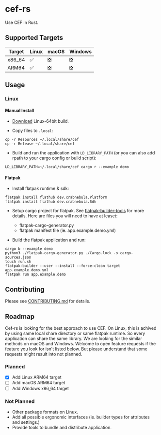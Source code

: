# cef-rs

Use CEF in Rust.

## Supported Targets

| Target | Linux | macOS | Windows |
| ------ | ----- | ----- | ------- |
| x86_64 | ✅    | ❎     | ❎      |
| ARM64  | ✅    | ❎     | ❎      |

## Usage

### Linux

#### Manual Install

- [Download](https://cef-builds.spotifycdn.com/index.html#linux64) Linux-64bit build.

- Copy files to `.local`:

```
cp -r Resources ~/.local/share/cef
cp -r Release ~/.local/share/cef
```

- Build and run the application with `LD_LIBRARY_PATH` (or you can also add rpath to your cargo config or build script):

```
LD_LIBRARY_PATH=~/.local/share/cef cargo r --example demo
```

#### Flatpak

- Install flatpak runtime & sdk:

```
flatpak install flathub dev.crabnebula.Platform
flatpak install flathub dev.crabnebula.Sdk
```

- Setup cargo project for flatpak. See [flatpak-builder-tools](https://github.com/flatpak/flatpak-builder-tools/blob/master/cargo/README.md) for more details. Here are files you will need to have at leaset:
  - flatpak-cargo-generator.py
  - flatpak manifest file (ie. app.example.demo.yml)

- Build the flatpak application and run:

```
cargo b --example demo
python3 ./flatpak-cargo-generator.py ./Cargo.lock -o cargo-sources.json
touch run.sh
flatpak-builder --user --install --force-clean target app.example.demo.yml
flatpak run app.example.demo
```

## Contributing

Please see [CONTRIBUTING.md](CONTRIBUTING.md) for details.

## Roadmap

Cef-rs is looking for the best approach to use CEF. On Linux, this is achived by using same local share directory or same flatpak runtime.
So every application can share the same library. We are looking for the similar methods on macOS and Windows.
Welcome to open feature requests if the feature you look for isn't listed below.
But please understand that some requests might result into not planned.

### Planned

- [x] Add Linux ARM64 target
- [ ] Add macOS ARM64 target
- [ ] Add Windows x86_64 target

### Not Planned

- Other package formats on Linux.
- Add all possible ergonomic interfaces (ie. builder types for attributes and settings.)
- Provide tools to bundle and distribute application.

